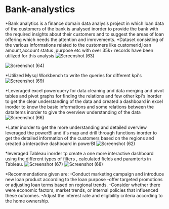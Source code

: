 # Bank-analystics

*Bank analytics is a finance domain data analysis project in which loan data of the customers of the bank is analysed inorder to provide the bank with the required insights about their customers and to suggest the areas of loan offering which needs the attention and imrovements.
*Dataset consisting of the various informations related to the customers like customerid,loan amount,account status ,purpose etc with over 35k+ records have been utilized for this analysis
![Screenshot (63)](https://github.com/Mulkurisai/Bank-analystics/assets/142995330/f71896d9-0f7a-4296-8654-bef647467048)

![Screenshot (64)](https://github.com/Mulkurisai/Bank-analystics/assets/142995330/08121e74-9be3-4f99-bd5e-0066e1fcacad)

*Utilized Mysql Workbench to write the queries for different kpi's
![Screenshot (69)](https://github.com/Mulkurisai/Bank-analystics/assets/142995330/14d6321b-dc76-404f-bfce-5b7125497d02)


*Leveraged excel powerquery for data cleaning and data merging and pivot tables and pivot graphs for finding the relations and few other kpi's inorder to get the clear understanding of the data and created a dashboard in excel
inorder to know the basic informations and some relations between the dataitems inorder to give the overview understanding of the data
![Screenshot (66)](https://github.com/Mulkurisai/Bank-analystics/assets/142995330/5d7397a6-69d4-42db-b29d-1a26036fbfca)

*Later inorder to get the more understanding and detailed overview leveraged the powerBI and it's map and drill through functions inorder to get the detailed information of the customers based on the regions and created a interactive dashboard in powerBI
![Screenshot (62)](https://github.com/Mulkurisai/Bank-analystics/assets/142995330/ee4ab5ec-1fbe-43dc-9b3d-c19c4fbcf166)

*leveraged Tableau inorder tp create a one more interactive dashboard using the different types of filters , calculated fields and paramterts in Tableau.
![Screenshot (67)](https://github.com/Mulkurisai/Bank-analystics/assets/142995330/2f3ddcab-274b-443a-987b-001b82b5c198)
![Screenshot (68)](https://github.com/Mulkurisai/Bank-analystics/assets/142995330/eeb49246-5efe-441b-9fb3-d8275bcd83a3)

*Recommendations given are:
-Conduct marketing campaign and introduce new loan product according to the loan purpose
-offer targeted promotions or adjusting loan terms based on regional trends.
-Consider whether there were economic factors, market trends, or internal policies that influenced these outcomes.
-Adjust the interest rate and eligibility criteria according to the home ownership.









